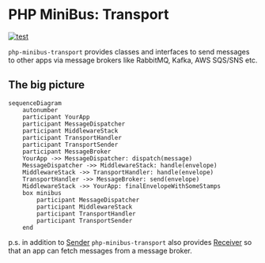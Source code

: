 # PHP MiniBus: Transport

[![test](https://github.com/math3usmartins/php-minibus-async/actions/workflows/test.yaml/badge.svg)](https://github.com/math3usmartins/php-minibus-async/actions/workflows/test.yaml)

`php-minibus-transport` provides classes and interfaces to send messages to
other apps via message brokers like RabbitMQ, Kafka, AWS SQS/SNS etc.

## The big picture

```mermaid
sequenceDiagram
    autonumber
    participant YourApp
    participant MessageDispatcher
    participant MiddlewareStack
    participant TransportHandler
    participant TransportSender
    participant MessageBroker
    YourApp ->> MessageDispatcher: dispatch(message)
    MessageDispatcher ->> MiddlewareStack: handle(envelope)
    MiddlewareStack ->> TransportHandler: handle(envelope)
    TransportHandler ->> MessageBroker: send(envelope)
    MiddlewareStack ->> YourApp: finalEnvelopeWithSomeStamps
    box minibus
        participant MessageDispatcher
        participant MiddlewareStack
        participant TransportHandler
        participant TransportSender
    end
```

p.s. in addition to [Sender](src/Sender.php) `php-minibus-transport` also
provides [Receiver](src/Receiver.php) so that an app can fetch messages from
a message broker.
